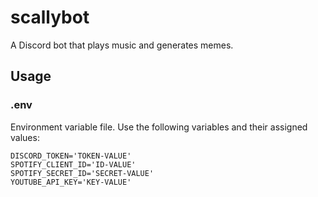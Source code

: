 # scallybot
A Discord bot that plays music and generates memes.

## Usage

### .env 
Environment variable file. Use the following variables and their assigned values: 
```
DISCORD_TOKEN='TOKEN-VALUE'
SPOTIFY_CLIENT_ID='ID-VALUE'
SPOTIFY_SECRET_ID='SECRET-VALUE'
YOUTUBE_API_KEY='KEY-VALUE'
```
